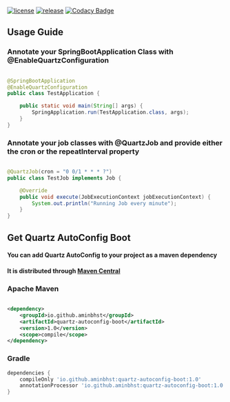 [![license](https://img.shields.io/github/license/aminbhst/quartz-autoconfig-boot)](https://github.com/AminBhst/quartz-autoconfig-boot/blob/main/LICENSE.md)
[![release](https://img.shields.io/github/v/release/aminbhst/quartz-autoconfig-boot)](https://github.com/aminbhst/quartz-autoconfig-boot/releases)
[![Codacy Badge](https://app.codacy.com/project/badge/Grade/e7805864f63f416782605df9e4733581)](https://www.codacy.com/gh/AminBhst/quartz-autoconfig-boot/dashboard?utm_source=github.com&amp;utm_medium=referral&amp;utm_content=AminBhst/quartz-autoconfig-boot&amp;utm_campaign=Badge_Grade)

## Usage Guide

### Annotate your SpringBootApplication Class with @EnableQuartzConfiguration

```java

@SpringBootApplication
@EnableQuartzConfiguration
public class TestApplication {

    public static void main(String[] args) {
        SpringApplication.run(TestApplication.class, args);
    }
}
```

### Annotate your job classes with @QuartzJob and provide either the cron or the repeatInterval property

```java

@QuartzJob(cron = "0 0/1 * * * ?")
public class TestJob implements Job {

    @Override
    public void execute(JobExecutionContext jobExecutionContext) {
        System.out.println("Running Job every minute");
    }
}
```

## Get Quartz AutoConfig Boot

#### You can add Quartz AutoConfig to your project as a maven dependency

#### It is distributed through [Maven Central](http://search.maven.org/)

### Apache Maven

```xml

<dependency>
    <groupId>io.github.aminbhst</groupId>
    <artifactId>quartz-autoconfig-boot</artifactId>
    <version>1.0</version>
    <scope>compile</scope>
</dependency>
``` 

### Gradle

```groovy
dependencies {
    compileOnly 'io.github.aminbhst:quartz-autoconfig-boot:1.0'
    annotationProcessor 'io.github.aminbhst:quartz-autoconfig-boot:1.0'
}
```
